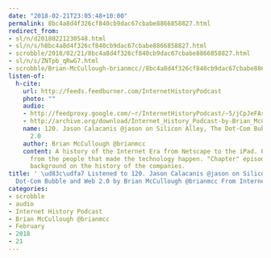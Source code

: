 ```yaml
---
date: "2018-02-21T23:05:48+10:00"
permalink: 8bc4a8d4f326cf840cb9dac67cbabe8866858827.html
redirect_from:
- sl/n/d20180221230548.html
- sl/n/s/h8bc4a8d4f326cf840cb9dac67cbabe8866858827.html
- scrobble/2018/02/21/8bc4a8d4f326cf840cb9dac67cbabe8866858827.html
- sl/n/s/ZNTpb_qRwG7.html
- scrobble/Brian-McCullough-brianmcc//8bc4a8d4f326cf840cb9dac67cbabe8866858827.html
listen-of:
  h-cite:
    url: http://feeds.feedburner.com/InternetHistoryPodcast
    photo: ""
    audio:
    - http://feedproxy.google.com/~r/InternetHistoryPodcast/~5/jCpJeFAs7bY/120._Jason_Calacanis_jason_on_Silicon_Alley_The_Dot-Com_Bubble_and_Web_2.0.mp3
    - http://archive.org/download/Internet_History_Podcast-by-Brian_McCullough/120_Jason_Calacanis_jason_on_Silicon_Alley_The_DotCom_Bubble_and_Web_20.mp3
    name: 120. Jason Calacanis @jason on Silicon Alley, The Dot-Com Bubble and Web
      2.0
    author: Brian McCullough @brianmcc
    content: A history of the Internet Era from Netscape to the iPad. Oral histories
      from the people that made the technology happen. "Chapter" episodes providing
      background on the history of the companies.
title: ' \ud83c\udfa7 Listened to 120. Jason Calacanis @jason on Silicon Alley, The
  Dot-Com Bubble and Web 2.0 by Brian McCullough @brianmcc From Internet History Podcast'
categories:
- scrobble
- audio
- Internet History Podcast
- Brian McCullough @brianmcc
- February
- 2018
- 21
---
```

